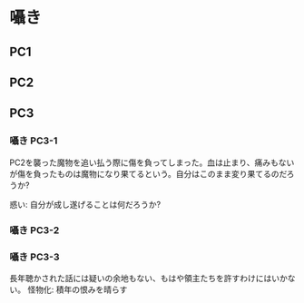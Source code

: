 # 囁き

## PC1


## PC2


## PC3

### 囁き PC3-1

PC2を襲った魔物を追い払う際に傷を負ってしまった。血は止まり、痛みもないが傷を負ったものは魔物になり果てるという。自分はこのまま変り果てるのだろうか?

惑い: 自分が成し遂げることは何だろうか?

### 囁き PC3-2



### 囁き PC3-3

長年聴かされた話には疑いの余地もない、もはや領主たちを許すわけにはいかない。
怪物化: 積年の恨みを晴らす